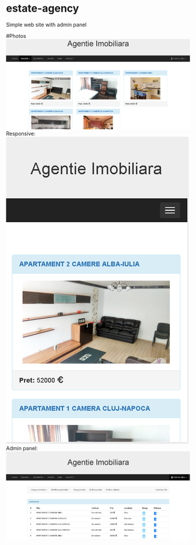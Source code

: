 # estate-agency
Simple web site with admin panel

#Photos
![Screenshot](web_vanzari.png)
Responsive:
![Screenshot](responsive_vanzari.png)
Admin panel:
![Screenshot](admin_panel.png)
